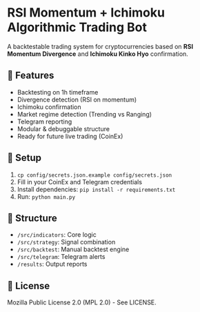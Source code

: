 # RSI Momentum + Ichimoku Algorithmic Trading Bot

A backtestable trading system for cryptocurrencies based on **RSI Momentum Divergence** and **Ichimoku Kinko Hyo** confirmation.

## 📌 Features
- Backtesting on 1h timeframe
- Divergence detection (RSI on momentum)
- Ichimoku confirmation
- Market regime detection (Trending vs Ranging)
- Telegram reporting
- Modular & debuggable structure
- Ready for future live trading (CoinEx)

## 🔐 Setup
1. `cp config/secrets.json.example config/secrets.json`
2. Fill in your CoinEx and Telegram credentials
3. Install dependencies: `pip install -r requirements.txt`
4. Run: `python main.py`

## 📂 Structure
- `/src/indicators`: Core logic
- `/src/strategy`: Signal combination
- `/src/backtest`: Manual backtest engine
- `/src/telegram`: Telegram alerts
- `/results`: Output reports

## 📄 License
Mozilla Public License 2.0 (MPL 2.0) - See LICENSE.
